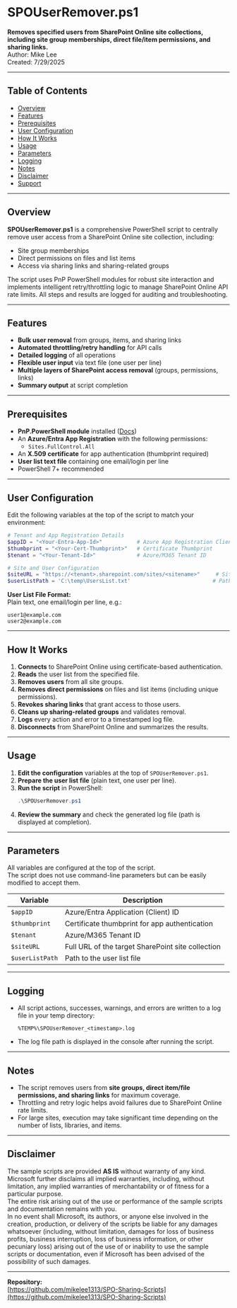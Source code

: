 # SPOUserRemover.ps1

**Removes specified users from SharePoint Online site collections, including site group memberships, direct file/item permissions, and sharing links.**  
Author: Mike Lee  
Created: 7/29/2025

---

## Table of Contents

- [Overview](#overview)
- [Features](#features)
- [Prerequisites](#prerequisites)
- [User Configuration](#user-configuration)
- [How It Works](#how-it-works)
- [Usage](#usage)
- [Parameters](#parameters)
- [Logging](#logging)
- [Notes](#notes)
- [Disclaimer](#disclaimer)
- [Support](#support)

---

## Overview

**SPOUserRemover.ps1** is a comprehensive PowerShell script to centrally remove user access from a SharePoint Online site collection, including:

- Site group memberships
- Direct permissions on files and list items
- Access via sharing links and sharing-related groups

The script uses PnP PowerShell modules for robust site interaction and implements intelligent retry/throttling logic to manage SharePoint Online API rate limits. All steps and results are logged for auditing and troubleshooting.

---

## Features

- **Bulk user removal** from groups, items, and sharing links
- **Automated throttling/retry handling** for API calls
- **Detailed logging** of all operations
- **Flexible user input** via text file (one user per line)
- **Multiple layers of SharePoint access removal** (groups, permissions, links)
- **Summary output** at script completion

---

## Prerequisites

- **PnP.PowerShell module** installed ([Docs](https://pnp.github.io/powershell/))
- An **Azure/Entra App Registration** with the following permissions:
    - `Sites.FullControl.All`
- An **X.509 certificate** for app authentication (thumbprint required)
- **User list text file** containing one email/login per line
- PowerShell 7+ recommended

---

## User Configuration

Edit the following variables at the top of the script to match your environment:

```powershell
# Tenant and App Registration Details
$appID = "<Your-Entra-App-Id>"           # Azure App Registration Client ID
$thumbprint = "<Your-Cert-Thumbprint>"   # Certificate Thumbprint
$tenant = "<Your-Tenant-Id>"             # Azure/M365 Tenant ID

# Site and User Configuration
$siteURL = "https://<tenant>.sharepoint.com/sites/<sitename>"     # Site Collection URL
$userListPath = 'C:\temp\UsersList.txt'                          # Path to user list file
```
**User List File Format:**  
Plain text, one email/login per line, e.g.:
```
user1@example.com
user2@example.com
```

---

## How It Works

1. **Connects** to SharePoint Online using certificate-based authentication.
2. **Reads** the user list from the specified file.
3. **Removes users** from all site groups.
4. **Removes direct permissions** on files and list items (including unique permissions).
5. **Revokes sharing links** that grant access to those users.
6. **Cleans up sharing-related groups** and validates removal.
7. **Logs** every action and error to a timestamped log file.
8. **Disconnects** from SharePoint Online and summarizes the results.

---

## Usage

1. **Edit the configuration** variables at the top of `SPOUserRemover.ps1`.
2. **Prepare the user list file** (plain text, one user per line).
3. **Run the script** in PowerShell:
    ```powershell
    .\SPOUserRemover.ps1
    ```
4. **Review the summary** and check the generated log file (path is displayed at completion).

---

## Parameters

All variables are configured at the top of the script.  
The script does not use command-line parameters but can be easily modified to accept them.

| Variable        | Description                                        |
|-----------------|----------------------------------------------------|
| `$appID`        | Azure/Entra Application (Client) ID                |
| `$thumbprint`   | Certificate thumbprint for app authentication      |
| `$tenant`       | Azure/M365 Tenant ID                               |
| `$siteURL`      | Full URL of the target SharePoint site collection  |
| `$userListPath` | Path to the user list file                         |

---

## Logging

- All script actions, successes, warnings, and errors are written to a log file in your temp directory:
    ```
    %TEMP%\SPOUserRemover_<timestamp>.log
    ```
- The log file path is displayed in the console after running the script.

---

## Notes

- The script removes users from **site groups, direct item/file permissions, and sharing links** for maximum coverage.
- Throttling and retry logic helps avoid failures due to SharePoint Online rate limits.
- For large sites, execution may take significant time depending on the number of lists, libraries, and items.

---

## Disclaimer

The sample scripts are provided **AS IS** without warranty of any kind.  
Microsoft further disclaims all implied warranties, including, without limitation, any implied warranties of merchantability or of fitness for a particular purpose.  
The entire risk arising out of the use or performance of the sample scripts and documentation remains with you.  
In no event shall Microsoft, its authors, or anyone else involved in the creation, production, or delivery of the scripts be liable for any damages whatsoever (including, without limitation, damages for loss of business profits, business interruption, loss of business information, or other pecuniary loss) arising out of the use of or inability to use the sample scripts or documentation, even if Microsoft has been advised of the possibility of such damages.

---

**Repository:**  
[https://github.com/mikelee1313/SPO-Sharing-Scripts](https://github.com/mikelee1313/SPO-Sharing-Scripts)
